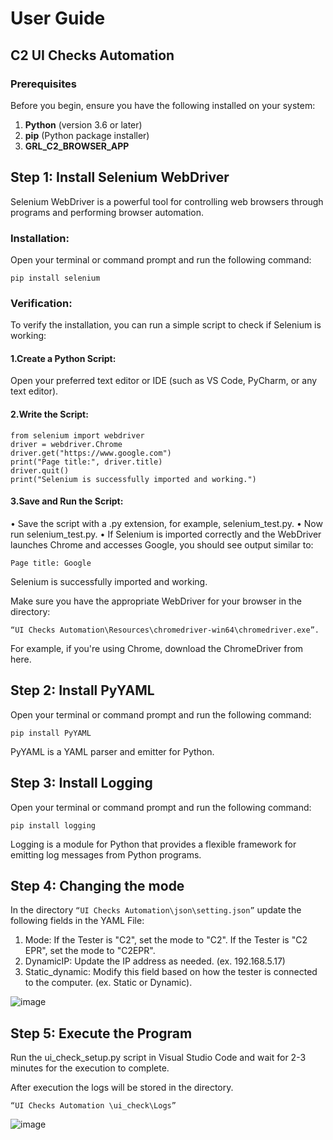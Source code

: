 # User Guide 

## C2 UI Checks Automation
### Prerequisites
  Before you begin, ensure you have the following installed on your system:
  
1. **Python** (version 3.6 or later)
2. **pip** (Python package installer)
3. **GRL_C2_BROWSER_APP**

## Step 1: Install Selenium WebDriver

  Selenium WebDriver is a powerful tool for controlling web browsers through programs and 
performing browser automation.

  ### Installation:
  Open your terminal or command prompt and run the following command:
  
  ```pip install selenium```
  
  ### Verification: 
  To verify the installation, you can run a simple script to check if Selenium is 
  working:

 #### 1.Create a Python Script:
  
  Open your preferred text editor or IDE (such as VS Code, PyCharm, or any text editor).

 #### 2.Write the Script:
  ```
from selenium import webdriver
driver = webdriver.Chrome
driver.get("https://www.google.com")
print("Page title:", driver.title)
driver.quit() 
print("Selenium is successfully imported and working.")
  ```
 #### 3.Save and Run the Script:
  
  • Save the script with a .py extension, for example, selenium_test.py.
  • Now run selenium_test.py.
  • If Selenium is imported correctly and the WebDriver launches Chrome and accesses 
  Google, you should see output similar to:
  
```Page title: Google```

Selenium is successfully imported and working.

Make sure you have the appropriate WebDriver for your browser in the directory:

```“UI Checks Automation\Resources\chromedriver-win64\chromedriver.exe”.```

For example, if you're using Chrome, download the ChromeDriver from here.

## Step 2: Install PyYAML

Open your terminal or command prompt and run the following command:

```pip install PyYAML```

PyYAML is a YAML parser and emitter for Python.

## Step 3: Install Logging

Open your terminal or command prompt and run the following command:

```pip install logging```

Logging is a module for Python that provides a flexible framework for emitting log messages 
from Python programs.

## Step 4: Changing the mode

In the directory 
```“UI Checks Automation\json\setting.json”```
update the following fields in the YAML File:

1. Mode: If the Tester is "C2", set the mode to "C2". If the Tester is "C2 EPR", set the 
mode to "C2EPR".
2. DynamicIP: Update the IP address as needed. (ex. 192.168.5.17)
3. Static_dynamic: Modify this field based on how the tester is connected to the 
computer. (ex. Static or Dynamic).

![image](https://github.com/naveen2624/UI-Checks-Automation/assets/112943571/4b675d1d-75af-4f0b-91b2-41f4ad91f385)


## Step 5: Execute the Program

Run the ui_check_setup.py script in Visual Studio Code and wait for 2-3 minutes for the 
execution to complete. 

After execution the logs will be stored in the directory.

```“UI Checks Automation \ui_check\Logs”```

![image](https://github.com/naveen2624/UI-Checks-Automation/assets/112943571/fbf1de18-556f-47b2-ad74-dd6dcdc9b968)

